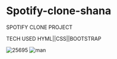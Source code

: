 # Spotify-clone-shana 
SPOTIFY CLONE PROJECT 

TECH USED HYML||CSS||BOOTSTRAP


![25695](https://github.com/shananasim16/Spotify-clone-shana/assets/142229568/de3d8ac7-047e-4020-9517-be1ade28183c)
![man](https://github.com/shananasim16/Spotify-clone-shana/assets/142229568/9a593a61-7e46-4c1d-be62-4caca3f217da)
